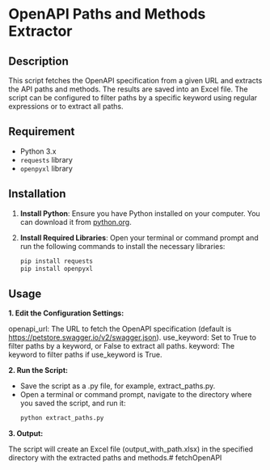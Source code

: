 # OpenAPI Paths and Methods Extractor

## Description

This script fetches the OpenAPI specification from a given URL and extracts the API paths and methods. The results are saved into an Excel file. The script can be configured to filter paths by a specific keyword using regular expressions or to extract all paths.

## Requirement
- Python 3.x
- `requests` library
- `openpyxl` library

## Installation

1. **Install Python**: Ensure you have Python installed on your computer. You can download it from [python.org](https://www.python.org/).

2. **Install Required Libraries**: Open your terminal or command prompt and run the following commands to install the necessary libraries:
   ```bash
   pip install requests
   pip install openpyxl

## Usage
**1. Edit the Configuration Settings:**

openapi_url: The URL to fetch the OpenAPI specification (default is https://petstore.swagger.io/v2/swagger.json).
use_keyword: Set to True to filter paths by a keyword, or False to extract all paths.
keyword: The keyword to filter paths if use_keyword is True.

**2. Run the Script:**
- Save the script as a .py file, for example, extract_paths.py.
- Open a terminal or command prompt, navigate to the directory where you saved the script, and run it:
    ```bash
    python extract_paths.py

**3. Output:**

The script will create an Excel file (output_with_path.xlsx) in the specified directory with the extracted paths and methods.# fetchOpenAPI
